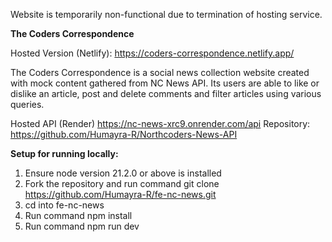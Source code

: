 Website is temporarily non-functional due to termination of hosting service. 

**The Coders Correspondence**

Hosted Version (Netlify): https://coders-correspondence.netlify.app/

The Coders Correspondence is a social news collection website created with mock content gathered from NC News API. Its users are able to like or dislike an article, post and delete comments and filter articles using various queries. 

Hosted API (Render) https://nc-news-xrc9.onrender.com/api
Repository: https://github.com/Humayra-R/Northcoders-News-API

**Setup for running locally:**
1. Ensure node version 21.2.0 or above is installed
2. Fork the repository and run command git clone https://github.com/Humayra-R/fe-nc-news.git
3. cd into fe-nc-news
4. Run command npm install
5. Run command npm run dev







